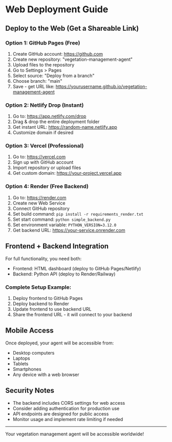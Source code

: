 # Web Deployment Guide

## Deploy to the Web (Get a Shareable Link)

### Option 1: GitHub Pages (Free)

1. Create GitHub account: https://github.com
2. Create new repository: "vegetation-management-agent"
3. Upload files to the repository
4. Go to Settings > Pages
5. Select source: "Deploy from a branch"
6. Choose branch: "main"
7. Save - get URL like: https://yourusername.github.io/vegetation-management-agent

### Option 2: Netlify Drop (Instant)

1. Go to: https://app.netlify.com/drop
2. Drag & drop the entire deployment folder
3. Get instant URL: https://random-name.netlify.app
4. Customize domain if desired

### Option 3: Vercel (Professional)

1. Go to: https://vercel.com
2. Sign up with GitHub account
3. Import repository or upload files
4. Get custom domain: https://your-project.vercel.app

### Option 4: Render (Free Backend)

1. Go to: https://render.com
2. Create new Web Service
3. Connect GitHub repository
4. Set build command: `pip install -r requirements_render.txt`
5. Set start command: `python simple_backend.py`
6. Set environment variable: `PYTHON_VERSION=3.12.0`
7. Get backend URL: https://your-service.onrender.com

## Frontend + Backend Integration

For full functionality, you need both:
- Frontend: HTML dashboard (deploy to GitHub Pages/Netlify)
- Backend: Python API (deploy to Render/Railway)

### Complete Setup Example:

1. Deploy frontend to GitHub Pages
2. Deploy backend to Render
3. Update frontend to use backend URL
4. Share the frontend URL - it will connect to your backend

## Mobile Access

Once deployed, your agent will be accessible from:
- Desktop computers
- Laptops
- Tablets
- Smartphones
- Any device with a web browser

## Security Notes

- The backend includes CORS settings for web access
- Consider adding authentication for production use
- API endpoints are designed for public access
- Monitor usage and implement rate limiting if needed

---
Your vegetation management agent will be accessible worldwide!

